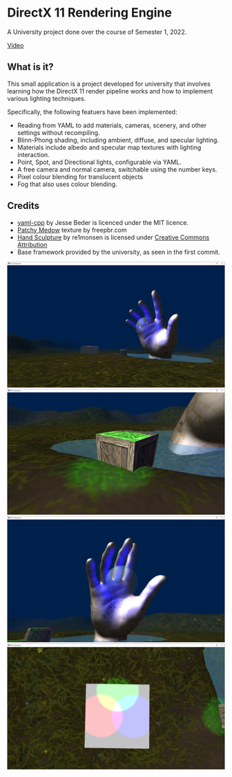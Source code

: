 # DirectX 11 Rendering Engine

A University project done over the course of Semester 1, 2022.

[Video](https://youtu.be/bUPgbtg6lCE)

## What is it?

This small application is a project developed for university that involves learning how the DirectX 11 render pipeline works and how to implement various lighting techniques.

Specifically, the following featuers have been implemented:

- Reading from YAML to add materials, cameras, scenery, and other settings without recompiling.
- Blinn-Phong shading, including ambient, diffuse, and specular lighting.
- Materials include albedo and specular map textures with lighting interaction.
- Point, Spot, and Directional lights, configurable via YAML.
- A free camera and normal camera, switchable using the number keys.
- Pixel colour blending for translucent objects
- Fog that also uses colour blending.

## Credits

- [yaml-cpp](https://github.com/jbeder/yaml-cpp) by Jesse Beder is licenced under the MIT licence.
- [Patchy Medow](https://freepbr.com/materials/patchy-meadow/) texture by freepbr.com
- [Hand Sculpture](https://skfb.ly/oxY6x) by re1monsen is licensed under [Creative Commons Attribution](http://creativecommons.org/licenses/by/4.0/)
- Base framework provided by the university, as seen in the first commit.

![Screenshot](sc1.png)
![Screenshot](sc2.png)
![Screenshot](sc3.png)
![Screenshot](sc4.png)